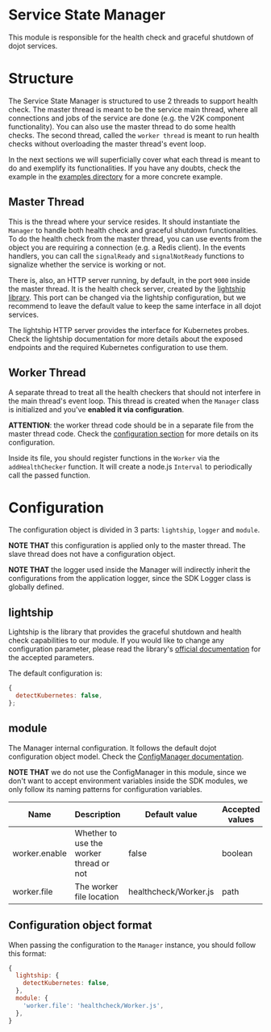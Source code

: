 # **Service State Manager**

This module is responsible for the health check and graceful shutdown of dojot services.

# **Structure**

The Service State Manager is structured to use 2 threads to support health check. The master thread
is meant to be the service main thread, where all connections and jobs of the service are done (e.g.
the V2K component functionality). You can also use the master thread to do some health checks. The
second thread, called the `worker thread` is meant to run health checks without overloading the
master thread's event loop.

In the next sections we will superficially cover what each thread is meant to do and exemplify its
functionalities. If you have any doubts, check the example in the
[examples directory](../../examples/serviceStateManager) for a more concrete example.

## **Master Thread**

This is the thread where your service resides. It should instantiate the `Manager` to
handle both health check and graceful shutdown functionalities. To do the health check from the
master thread, you can use events from the object you are requiring a connection (e.g. a Redis
client). In the events handlers, you can call the `signalReady` and `signalNotReady` functions to
signalize whether the service is working or not.

There is, also, an HTTP server running, by default, in the port `9000` inside the master thread. It
is the health check server, created by the [lightship library](https://github.com/gajus/lightship/).
This port can be changed via the lightship configuration, but we recommend to leave the default
value to keep the same interface in all dojot services.

The lightship HTTP server provides the interface for Kubernetes probes. Check the lightship
documentation for more details about the exposed endpoints and the required Kubernetes configuration
to use them.

## **Worker Thread**

A separate thread to treat all the health checkers that should not interfere in the main thread's
event loop. This thread is created when the `Manager` class is initialized and you've
**enabled it via configuration**.

__ATTENTION__: the worker thread code should be in a separate file from the master thread code.
Check the [configuration section](#configuration) for more details on its configuration.

Inside its file, you should register functions in the `Worker` via the
`addHealthChecker` function. It will create a node.js `Interval` to periodically call the passed
function.

# **Configuration**

The configuration object is divided in 3 parts: `lightship`, `logger` and `module`.

__NOTE THAT__ this configuration is applied only to the master thread. The slave thread does not
have a configuration object.

__NOTE THAT__ the logger used inside the Manager will indirectly inherit the
configurations from the application logger, since the SDK Logger class is globally defined.

## **lightship**

Lightship is the library that provides the graceful shutdown and health check capabilities to our
module. If you would like to change any configuration parameter, please read the library's
[official documentation](https://github.com/gajus/lightship/#usage) for the accepted parameters.

The default configuration is:

```js
{
  detectKubernetes: false,
};
```

## **module**

The Manager internal configuration. It follows the default dojot configuration object
model. Check the [ConfigManager documentation](../configManager/README.md).

__NOTE THAT__ we do not use the ConfigManager in this module, since we don't want to accept
environment variables inside the SDK modules, we only follow its naming patterns for configuration
variables.

| Name          | Description                             | Default value         | Accepted values
| ------------- | --------------------------------------- | --------------------- | ---------------
| worker.enable | Whether to use the worker thread or not | false                 | boolean
| worker.file   | The worker file location                | healthcheck/Worker.js | path


## **Configuration object format**

When passing the configuration to the `Manager` instance, you should follow this format:

```js
{
  lightship: {
    detectKubernetes: false,
  },
  module: {
    'worker.file': 'healthcheck/Worker.js',
  },
}
```
